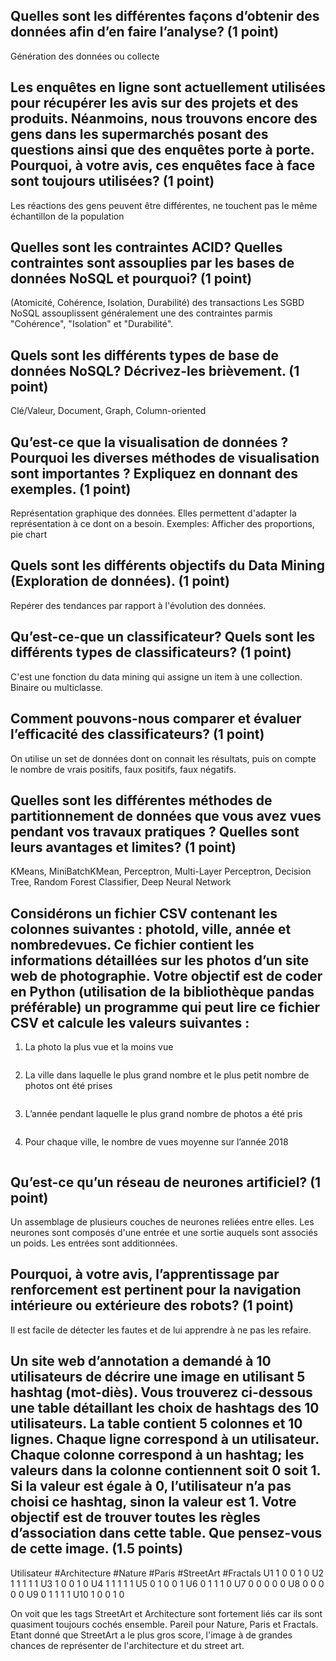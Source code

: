 ## Quelles sont les différentes façons d’obtenir des données afin d’en faire l’analyse? (1 point)

Génération des données ou collecte

## Les enquêtes en ligne sont actuellement utilisées pour récupérer les avis sur des projets et des produits. Néanmoins, nous trouvons encore des gens dans les supermarchés posant des questions ainsi que des enquêtes porte à porte. Pourquoi, à votre avis, ces enquêtes face à face sont toujours utilisées? (1 point)

Les réactions des gens peuvent être différentes, ne touchent pas le même échantillon de la population

## Quelles sont les contraintes ACID? Quelles contraintes sont assouplies par les bases de données NoSQL et pourquoi? (1 point)

(Atomicité, Cohérence, Isolation, Durabilité) des transactions
Les SGBD NoSQL assouplissent généralement une des contraintes parmis "Cohérence", "Isolation" et "Durabilité".

## Quels sont les différents types de base de données NoSQL? Décrivez-les brièvement. (1 point)

Clé/Valeur, Document, Graph, Column-oriented

## Qu’est-ce que la visualisation de données ? Pourquoi les diverses méthodes de visualisation sont importantes ? Expliquez en donnant des exemples. (1 point)

Représentation graphique des données.
Elles permettent d'adapter la représentation à ce dont on a besoin.
Exemples: Afficher des proportions, pie chart

## Quels sont les différents objectifs du Data Mining (Exploration de données). (1 point)

Repérer des tendances par rapport à l'évolution des données.

## Qu’est-ce-que un classificateur? Quels sont les différents types de classificateurs? (1 point)

C'est une fonction du data mining qui assigne un item à une collection.
Binaire ou multiclasse.

## Comment pouvons-nous comparer et évaluer l’efficacité des classificateurs? (1 point)

On utilise un set de données dont on connait les résultats, puis on compte le nombre de vrais positifs, faux positifs, faux négatifs.

## Quelles sont les différentes méthodes de partitionnement de données que vous avez vues pendant vos travaux pratiques ? Quelles sont leurs avantages et limites? (1 point)

KMeans, MiniBatchKMean, Perceptron, Multi-Layer Perceptron, Decision Tree, Random Forest Classifier, Deep Neural Network

## Considérons un fichier CSV contenant les colonnes suivantes : photoId, ville, année et nombredevues. Ce fichier contient les informations détaillées sur les photos d’un site web de photographie. Votre objectif est de coder en Python (utilisation de la bibliothèque pandas préférable) un programme qui peut lire ce fichier CSV et calcule les valeurs suivantes :

1. La photo la plus vue et la moins vue
```py
```

2. La ville dans laquelle le plus grand nombre et le plus petit nombre de photos ont été prises
```py
```

3. L’année pendant laquelle le plus grand nombre de photos a été pris
```py
```

4. Pour chaque ville, le nombre de vues moyenne sur l’année 2018
```py
```

## Qu’est-ce qu’un réseau de neurones artificiel? (1 point)

Un assemblage de plusieurs couches de neurones reliées entre elles. Les neurones sont composés d'une entrée et une sortie auquels sont associés un poids. Les entrées sont additionnées.

## Pourquoi, à votre avis, l’apprentissage par renforcement est pertinent pour la navigation intérieure ou extérieure des robots? (1 point)

Il est facile de détecter les fautes et de lui apprendre à ne pas les refaire.

## Un site web d’annotation a demandé à 10 utilisateurs de décrire une image en utilisant 5 hashtag (mot-diès). Vous trouverez ci-dessous une table détaillant les choix de hashtags des 10 utilisateurs. La table contient 5 colonnes et 10 lignes. Chaque ligne correspond à un utilisateur. Chaque colonne correspond à un hashtag; les valeurs dans la colonne contiennent soit 0 soit 1. Si la valeur est égale à 0, l’utilisateur n’a pas choisi ce hashtag, sinon la valeur est 1. Votre objectif est de trouver toutes les règles d’association dans cette table. Que pensez-vous de cette image. (1.5 points)

Utilisateur	#Architecture	#Nature	#Paris	#StreetArt	#Fractals
U1		1		0	0	1		0
U2		1		1	1	1		1
U3		1		0	0	1		0
U4		1		1	1	1		1
U5		0		1	0	0		1
U6		0		1	1	1		0
U7		0		0	0	0		0
U8		0		0	0	0		0
U9		0		1	1	1		1
U10		1		0	0	1		0

On voit que les tags StreetArt et Architecture sont fortement liés car ils sont quasiment toujours cochés ensemble. Pareil pour Nature, Paris et Fractals.
Etant donné que StreetArt a le plus gros score, l'image à de grandes chances de représenter de l'architecture et du street art.
